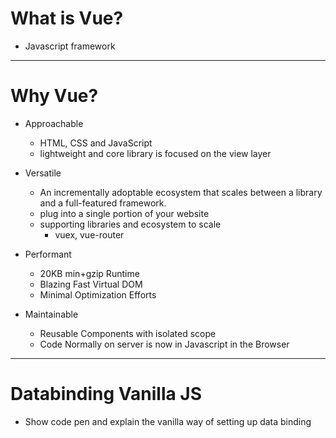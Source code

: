 # What is Vue?

- Javascript framework

---

# Why Vue?

- Approachable

  - HTML, CSS and JavaScript
  - lightweight and core library is focused on the view layer

- Versatile

  - An incrementally adoptable ecosystem that scales between a library and a full-featured framework.
  - plug into a single portion of your website
  - supporting libraries and ecosystem to scale
    - vuex, vue-router

- Performant

  - 20KB min+gzip Runtime
  - Blazing Fast Virtual DOM
  - Minimal Optimization Efforts

- Maintainable

  - Reusable Components with isolated scope
  - Code Normally on server is now in Javascript in the Browser

---

# Databinding Vanilla JS

- Show code pen and explain the vanilla way of setting up data binding
